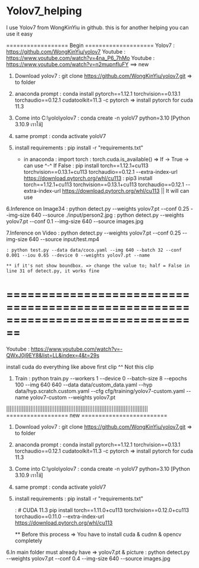 # Yolov7_helping
I use Yolov7 from WongKinYiu in github. this is for another helping you can use it easy

================== Begin ====================
Yolov7 : https://github.com/WongKinYiu/yolov7
Youtube : https://www.youtube.com/watch?v=4na_P6_7hMo
Youtube : https://www.youtube.com/watch?v=n2mupnfIuFY ==> new

1. Download yolov7 : git clone https://github.com/WongKinYiu/yolov7.git  => to folder
2. anaconda prompt : conda install pytorch==1.12.1 torchvision==0.13.1 torchaudio==0.12.1 cudatoolkit=11.3 -c pytorch
	=> install pytorch for cuda 11.3
3. Come into C:\yolo\yolov7
	: conda create -n yoloV7 python=3.10			[Python 3.10.9 เราใช้]
4. same prompt
	: conda activate yoloV7
5. install requirements
	: pip install -r "requirements.txt"

	* in anaconda
	: import torch
	: torch.cuda.is_available()	=> If -> True -> can use ^-^
	If False
		: pip install torch==1.12.1+cu113 torchvision==0.13.1+cu113 torchaudio==0.12.1 --extra-index-url https://download.pytorch.org/whl/cu113
		: pip3 install torch==1.12.1+cu113 torchvision==0.13.1+cu113 torchaudio==0.12.1 --extra-index-url https://download.pytorch.org/whl/cu113
	|| It will can use

6.Inference on Image34
	: python detect.py --weights yolov7.pt --conf 0.25 --img-size 640 --source ./input/person2.jpg
	: python detect.py --weights yolov7.pt --conf 0.1 --img-size 640 --source images.jpg

7.Inference on Video
	: python detect.py --weights yolov7.pt --conf 0.25 --img-size 640 --source input/test.mp4

	: python test.py --data data/coco.yaml --img 640 --batch 32 --conf 0.001 --iou 0.65 --device 0 --weights yolov7.pt --name 
	
	** if it's not show boundbox. => change the value to; half = False in line 31 of detect.py, it works fine

================================================================================
================================================================================
Youtube : https://www.youtube.com/watch?v=-QWxJ0j9EY8&list=LL&index=4&t=29s

install cuda do everything like above first clip ^^ Not this clip

1. Train
	: python train.py --workers 1 --device 0 --batch-size 8 --epochs 100 --img 640 640 --data data/custom_data.yaml --hyp data/hyp.scratch.custom.yaml --cfg cfg/training/yolov7-custom.yaml --name yolov7-custom --weights yolov7.pt



||||||||||||||||||||||||||||||||||||||||||||||||||||||||||||||||||||||||||||||||||
==================   new   =========================
1. Download yolov7 : git clone https://github.com/WongKinYiu/yolov7.git  => to folder
2. anaconda prompt : conda install pytorch==1.12.1 torchvision==0.13.1 torchaudio==0.12.1 cudatoolkit=11.3 -c pytorch
	=> install pytorch for cuda 11.3
3. Come into C:\yolo\yolov7
	: conda create -n yoloV7 python=3.10			[Python 3.10.9 เราใช้]
4. same prompt
	: conda activate yoloV7
5. install requirements
	: pip install -r "requirements.txt"

	: # CUDA 11.3
	  pip install torch==1.11.0+cu113 torchvision==0.12.0+cu113 torchaudio==0.11.0 --extra-index-url https://download.pytorch.org/whl/cu113

	** Before this process => You have to install cuda & cudnn & opencv completely

6.In main folder must already have => yolov7.pt & picture
	: python detect.py --weights yolov7.pt --conf 0.4 --img-size 640 --source images.jpg

